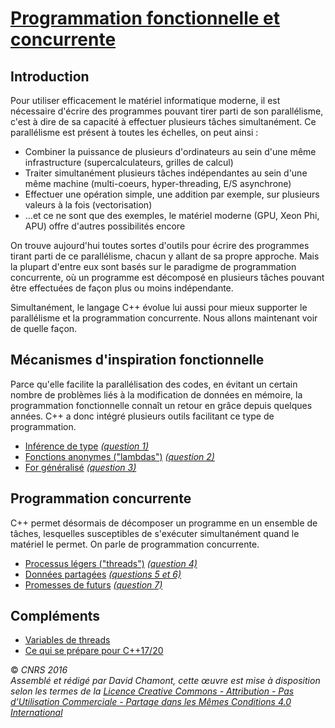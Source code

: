 # [Programmation fonctionnelle et concurrente](README.md "wikilink")

## Introduction

Pour utiliser efficacement le matériel informatique moderne, il est nécessaire d'écrire des programmes pouvant tirer parti de son parallélisme, c'est à dire de sa capacité à effectuer plusieurs tâches simultanément. Ce parallélisme est présent à toutes les échelles, on peut ainsi :

  - Combiner la puissance de plusieurs d'ordinateurs au sein d'une même infrastructure (supercalculateurs, grilles de calcul)
  - Traiter simultanément plusieurs tâches indépendantes au sein d'une même machine (multi-coeurs, hyper-threading, E/S asynchrone)
  - Effectuer une opération simple, une addition par exemple, sur plusieurs valeurs à la fois (vectorisation)
  - ...et ce ne sont que des exemples, le matériel moderne (GPU, Xeon Phi, APU) offre d'autres possibilités encore

On trouve aujourd'hui toutes sortes d'outils pour écrire des programmes tirant parti de ce parallélisme, chacun y allant de sa propre approche. Mais la plupart d'entre eux sont basés sur le paradigme de programmation concurrente, où un programme est décomposé en plusieurs tâches pouvant être effectuées de façon plus ou moins indépendante.

Simultanément, le langage C++ évolue lui aussi pour mieux supporter le parallélisme et la programmation concurrente. Nous allons maintenant voir de quelle façon.

## Mécanismes d'inspiration fonctionnelle

Parce qu'elle facilite la parallélisation des codes, en évitant un certain nombre de problèmes liés à la modification de données en mémoire, la programmation fonctionnelle connaît un retour en grâce depuis quelques années. C++ a donc intégré plusieurs outils facilitant ce type de programmation.

  - [Inférence de type](TheorieClassiqueInference "wikilink") *[(question 1)](CoefsFonctionnelleConcurrente "wikilink")*
  - [Fonctions anonymes ("lambdas")](Cpp11Lambdas "wikilink") *[(question 2)](CoefsFonctionnelleConcurrente#a2Lambdas "wikilink")*
  - [For généralisé](Cpp11ForGeneralise "wikilink") *[(question 3)](CoefsFonctionnelleConcurrente#a3Forgénéralisé "wikilink")*

## Programmation concurrente

C++ permet désormais de décomposer un programme en un ensemble de tâches, lesquelles susceptibles de s'exécuter simultanément quand le matériel le permet. On parle de programmation concurrente.

  - [Processus légers ("threads")](Cpp11Threads "wikilink") *[(question 4)](CoefsFonctionnelleConcurrente#a4Parallélisationdestests "wikilink")*
  - [Données partagées](Cpp11SharedData "wikilink") *[(questions 5 et 6)](CoefsFonctionnelleConcurrente#a5Stresstest "wikilink")*
  - [Promesses de futurs](Cpp11Future "wikilink") *[(question 7)](CoefsFonctionnelleConcurrente#a7Appelsasynchrone "wikilink")*

## Compléments

  - [Variables de threads](Cpp11Tls "wikilink")
  - [Ce qui se prépare pour C++17/20](Cpp17Parallele "wikilink")

  
  
© *CNRS 2016*  
*Assemblé et rédigé par David Chamont, cette œuvre est mise à disposition selon les termes de la [Licence Creative Commons - Attribution - Pas d’Utilisation Commerciale - Partage dans les Mêmes Conditions 4.0 International](http://creativecommons.org/licenses/by-nc-sa/4.0/)*
